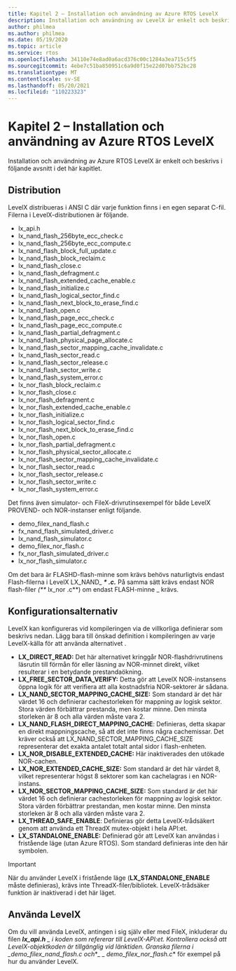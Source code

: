 ```yaml
---
title: Kapitel 2 – Installation och användning av Azure RTOS LevelX
description: Installation och användning av LevelX är enkelt och beskrivs i följande avsnitt i det här kapitlet.
author: philmea
ms.author: philmea
ms.date: 05/19/2020
ms.topic: article
ms.service: rtos
ms.openlocfilehash: 34110e74e8ad0a6acd376c00c1284a3ea715c5f5
ms.sourcegitcommit: 4ebe7c51ba850951c6a9d0f15e22d07bb752bc28
ms.translationtype: MT
ms.contentlocale: sv-SE
ms.lasthandoff: 05/20/2021
ms.locfileid: "110223323"
---
```

# <a name="chapter-2---installation-and-use-of-azure-rtos-levelx"></a>Kapitel 2 – Installation och användning av Azure RTOS LevelX

Installation och användning av Azure RTOS LevelX är enkelt och beskrivs i följande avsnitt i det här kapitlet.

## <a name="distribution"></a>Distribution

LevelX distribueras i ANSI C där varje funktion finns i en egen separat C-fil. Filerna i LevelX-distributionen är följande.
- lx_api.h
- lx_nand_flash_256byte_ecc_check.c
- lx_nand_flash_256byte_ecc_compute.c
- lx_nand_flash_block_full_update.c
- lx_nand_flash_block_reclaim.c
- lx_nand_flash_close.c
- lx_nand_flash_defragment.c  
- lx_nand_flash_extended_cache_enable.c
- lx_nand_flash_initialize.c
- lx_nand_flash_logical_sector_find.c
- lx_nand_flash_next_block_to_erase_find.c
- lx_nand_flash_open.c
- lx_nand_flash_page_ecc_check.c
- lx_nand_flash_page_ecc_compute.c  
- lx_nand_flash_partial_defragment.c
- lx_nand_flash_physical_page_allocate.c
- lx_nand_flash_sector_mapping_cache_invalidate.c
- lx_nand_flash_sector_read.c
- lx_nand_flash_sector_release.c
- lx_nand_flash_sector_write.c
- lx_nand_flash_system_error.c
- lx_nor_flash_block_reclaim.c
- lx_nor_flash_close.c
- lx_nor_flash_defragment.c  
- lx_nor_flash_extended_cache_enable.c
- lx_nor_flash_initialize.c
- lx_nor_flash_logical_sector_find.c
- lx_nor_flash_next_block_to_erase_find.c
- lx_nor_flash_open.c
- lx_nor_flash_partial_defragment.c
- lx_nor_flash_physical_sector_allocate.c
- lx_nor_flash_sector_mapping_cache_invalidate.c
- lx_nor_flash_sector_read.c
- lx_nor_flash_sector_release.c
- lx_nor_flash_sector_write.c
- lx_nor_flash_system_error.c

Det finns även simulator- och FileX-drivrutinsexempel för både LevelX PROVEND- och NOR-instanser enligt följande.

- demo_filex_nand_flash.c  
- fx_nand_flash_simulated_driver.c
- lx_nand_flash_simulator.c
- demo_filex_nor_flash.c  
- fx_nor_flash_simulated_driver.c
- lx_nor_flash_simulator.c

Om det bara är FLASHD-flash-minne som krävs behövs naturligtvis endast Flash-filerna i LevelX LX_NAND_ ***\* .c.*** På samma sätt krävs endast NOR flash-filer _(**_ lx_nor .c**) om endast FLASH-minne \_ krävs.

## <a name="configuration-options"></a>Konfigurationsalternativ

LevelX kan konfigureras vid kompileringen via de villkorliga definierar som beskrivs nedan. Lägg bara till önskad definition i kompileringen av varje LevelX-källa för att använda alternativet .

- **LX_DIRECT_READ:** Det här alternativet kringgår NOR-flashdrivrutinens läsrutin till förmån för eller läsning av NOR-minnet direkt, vilket resulterar i en betydande prestandaökning.
- **LX_FREE_SECTOR_DATA_VERIFY:** Detta gör att LevelX NOR-instansens öppna logik för att verifiera att alla kostnadsfria NOR-sektorer är sådana.
- **LX_NAND_SECTOR_MAPPING_CACHE_SIZE:** Som standard är det här värdet 16 och definierar cachestorleken för mappning av logisk sektor. Stora värden förbättrar prestanda, men kostar minne. Den minsta storleken är 8 och alla värden måste vara 2.
- **LX_NAND_FLASH_DIRECT_MAPPING_CACHE**: Definieras, detta skapar en direkt mappningscache, så att det inte finns några cachemissar. Det kräver också att LX_NAND_SECTOR_MAPPING_CACHE_SIZE representerar det exakta antalet totalt antal sidor i flash-enheten.
- **LX_NOR_DISABLE_EXTENDED_CACHE:** Här inaktiverades den utökade NOR-cachen.
- **LX_NOR_EXTENDED_CACHE_SIZE:** Som standard är det här värdet 8, vilket representerar högst 8 sektorer som kan cachelagras i en NOR-instans.
- **LX_NOR_SECTOR_MAPPING_CACHE_SIZE:** Som standard är det här värdet 16 och definierar cachestorleken för mappning av logisk sektor. Stora värden förbättrar prestandan, men kostar minne. Den minsta storleken är 8 och alla värden måste vara 2.
- **LX_THREAD_SAFE_ENABLE**: Definieras gör detta LevelX-trådsäkert genom att använda ett ThreadX mutex-objekt i hela API:et.
- **LX_STANDALONE_ENABLE:** Definierad gör att LevelX kan användas i fristående läge (utan Azure RTOS). Som standard definieras inte den här symbolen.

> [!IMPORTANT]
> När du använder LevelX i fristående läge (**LX_STANDALONE_ENABLE** måste definieras), krävs inte ThreadX-filer/bibliotek. LevelX-trådsäker funktion är inaktiverad i det här läget.

## <a name="using-levelx"></a>Använda LevelX

Om du vill använda LevelX, antingen i sig själv eller med FileX, inkluderar du filen ***lx_api.h** _ i koden som refererar till LevelX-API:et. Kontrollera också att LevelX-objektkoden är tillgänglig vid länktiden. Granska filerna i _*_demo_filex_nand_flash.c och_*_ _ *_demo_filex_nor_flash.c_** för exempel på hur du använder LevelX.
